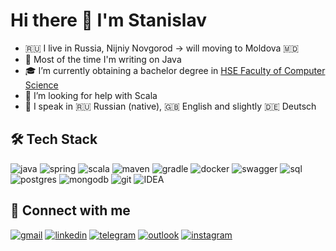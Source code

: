 # Hi there 👋 I'm Stanislav

- 🇷🇺 I live in Russia, Nijniy Novgorod -> will moving to Moldova 🇲🇩
- 🌱 Most of the time I'm writing on Java
- 🎓 I’m currently obtaining a bachelor degree in [HSE Faculty of Computer Science](https://nnov.hse.ru/en/ba/se/)
- 🤔 I’m looking for help with Scala
- 🎤 I speak in 🇷🇺 Russian (native), 🇬🇧 English and slightly 🇩🇪 Deutsch 

## 🛠 Tech Stack

![java](https://img.shields.io/badge/java-%23ED8B00.svg?&style=for-the-badge&logo=java&logoColor=white)
![spring](https://img.shields.io/badge/spring%20-%236DB33F.svg?&style=for-the-badge&logo=spring&logoColor=white)
![scala](https://img.shields.io/badge/scala-%23DC322F.svg?&style=for-the-badge&logo=scala&logoColor=white)
![maven](https://img.shields.io/badge/Maven-C71A36?style=for-the-badge&logo=apache-maven)
![gradle](https://img.shields.io/badge/gradle%20-%2314354C.svg?style=for-the-badge&logo=gradle)
![docker](https://img.shields.io/badge/docker-%232496ED.svg?&style=for-the-badge&logo=docker&logoColor=white) 
![swagger](https://img.shields.io/badge/swagger-%2385EA2D.svg?&style=for-the-badge&logo=swagger&logoColor=black)
![sql](https://img.shields.io/badge/-SQL-orange?style=for-the-badge&logo=sql)
![postgres](https://img.shields.io/badge/postgres-%23316192.svg?&style=for-the-badge&logo=postgresql&logoColor=white)
![mongodb](https://img.shields.io/badge/MongoDB-%234ea94b.svg?&style=for-the-badge&logo=mongodb&logoColor=white) 
![git](https://img.shields.io/badge/git%20-%23F05033.svg?&style=for-the-badge&logo=git&logoColor=white)
![IDEA](https://img.shields.io/badge/idea-%23000000.svg?&style=for-the-badge&logo=intellij-idea&logoColor=white)


## 🤝 Connect with me

[![gmail](https://img.shields.io/badge/gmail-D14836?&style=for-the-badge&logo=gmail&logoColor=white)](mailto:stanis.stoyanov@gmail.com)
[![linkedin](https://img.shields.io/badge/linkedin%20-%230077B5.svg?&style=for-the-badge&logo=linkedin&logoColor=white)](https://www.linkedin.com/in/ssstoyanov) 
[![telegram](https://img.shields.io/badge/telegram%20-%230077B5.svg?&style=for-the-badge&logo=telegram&logoColor=white)](https://t.me/slowslav) 
[![outlook](https://img.shields.io/badge/Microsoft%20Outlook-0078D4?logo=microsoft-outlook&logoColor=white&style=for-the-badge)](mailto:ssstoyanov@edu.hse.ru)
[![instagram](https://img.shields.io/badge/instagram-%23E4405F.svg?&style=for-the-badge&logo=instagram&logoColor=white)](https://www.instagram.com/9slowslav)
